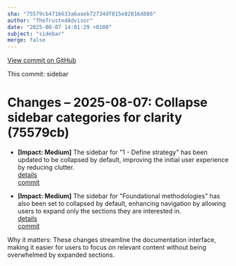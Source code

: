 ```yaml
---
sha: "75579cb4716633a6aaeb72734df815e82816d886"
author: "TheTrustedAdvisor"
date: "2025-08-07 14:01:29 +0100"
subject: "sidebar"
merge: false
---
```


[View commit on GitHub](https://github.com/TheTrustedAdvisor/FabricAdoptionFramework/commit/75579cb4716633a6aaeb72734df815e82816d886)

This commit: sidebar

# Changes – 2025-08-07: Collapse sidebar categories for clarity (75579cb)

- **[Impact: Medium]** The sidebar for "1 - Define strategy" has been updated to be collapsed by default, improving the initial user experience by reducing clutter.  
   [details](/docs/about/changes/2025-08-07-sidebar-update)  
   [commit](https://github.com/TheTrustedAdvisor/FabricAdoptionFramework/commit/75579cb4716633a6aaeb72734df815e82816d886)

- **[Impact: Medium]** The sidebar for "Foundational methodologies" has also been set to collapsed by default, enhancing navigation by allowing users to expand only the sections they are interested in.  
   [details](/docs/about/changes/2025-08-07-sidebar-update)  
   [commit](https://github.com/TheTrustedAdvisor/FabricAdoptionFramework/commit/75579cb4716633a6aaeb72734df815e82816d886)

Why it matters: These changes streamline the documentation interface, making it easier for users to focus on relevant content without being overwhelmed by expanded sections.
